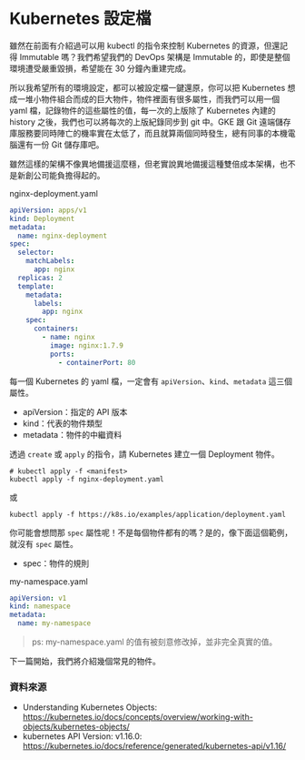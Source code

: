 # Kubernetes 設定檔

雖然在前面有介紹過可以用 kubectl 的指令來控制 Kubernetes 的資源，但還記得 Immutable 嗎？我們希望我們的 DevOps 架構是 Immutable 的，即使是整個環境遭受嚴重毀損，希望能在 30 分鐘內重建完成。

所以我希望所有的環境設定，都可以被設定檔一鍵還原，你可以把 Kubernetes 想成一堆小物件組合而成的巨大物件，物件裡面有很多屬性，而我們可以用一個 yaml 檔，記錄物件的這些屬性的值，每一次的上版除了 Kubernetes 內建的 history 之後，我們也可以將每次的上版紀錄同步到 git 中。GKE 跟 Git 遠端儲存庫服務要同時陣亡的機率實在太低了，而且就算兩個同時發生，總有同事的本機電腦還有一份 Git 儲存庫吧。

雖然這樣的架構不像異地備援這麼穩，但老實說異地備援這種雙倍成本架構，也不是新創公司能負擔得起的。

nginx-deployment.yaml

```yaml
apiVersion: apps/v1
kind: Deployment
metadata:
  name: nginx-deployment
spec:
  selector:
    matchLabels:
      app: nginx
  replicas: 2
  template:
    metadata:
      labels:
        app: nginx
    spec:
      containers:
        - name: nginx
          image: nginx:1.7.9
          ports:
            - containerPort: 80
```

每一個 Kubernetes 的 yaml 檔，一定會有 `apiVersion`、`kind`、`metadata` 這三個屬性。

- apiVersion：指定的 API 版本
- kind：代表的物件類型
- metadata：物件的中繼資料

透過 `create` 或 `apply` 的指令，請 Kubernetes 建立一個 Deployment 物件。

<!--
--record
-->

```
# kubectl apply -f <manifest>
kubectl apply -f nginx-deployment.yaml
```

或

```
kubectl apply -f https://k8s.io/examples/application/deployment.yaml
```

你可能會想問那 `spec` 屬性呢！不是每個物件都有的嗎？是的，像下面這個範例，就沒有 `spec` 屬性。

- spec：物件的規則

my-namespace.yaml

```yaml
apiVersion: v1
kind: namespace
metadata:
  name: my-namespace
```

> ps: my-namespace.yaml 的值有被刻意修改掉，並非完全真實的值。

下一篇開始，我們將介紹幾個常見的物件。

### 資料來源

- Understanding Kubernetes Objects: <https://kubernetes.io/docs/concepts/overview/working-with-objects/kubernetes-objects/>
- kubernetes API Version: v1.16.0: <https://kubernetes.io/docs/reference/generated/kubernetes-api/v1.16/>
